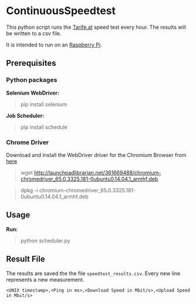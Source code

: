 # ContinuousSpeedtest

This python script runs the [Tarife.at](https://www.tarife.at/speedtest) speed test every hour. The results will be written to a csv file.

It is intended to run on an [Raspberry Pi](https://www.raspberrypi.org/).

## Prerequisites

### Python packages

**Selenium WebDriver:**
> pip install selenium

**Job Scheduler:**
> pip install schedule

### Chrome Driver

Download and install the WebDriver driver for the Chromium Browser from [here](https://launchpad.net/ubuntu/trusty/+package/chromium-chromedriver)

> wget http://launchpadlibrarian.net/361669488/chromium-chromedriver_65.0.3325.181-0ubuntu0.14.04.1_armhf.deb

> dpkg -i chromium-chromedriver_65.0.3325.181-0ubuntu0.14.04.1_armhf.deb

## Usage

**Run:**

> python scheduler.py

## Result File

The results are saved the the file `speedtest_results.csv`.
Every new line represents a new measurement.

```csv
<UNIX timestamp>,<Ping in ms>,<Download Speed in Mbit/s>,<Upload Speed in Mbit/s>
```
